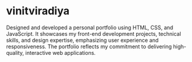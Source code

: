 # vinitviradiya
Designed and developed a personal portfolio using HTML, CSS, and JavaScript. It showcases my front-end development projects, technical skills, and design expertise, emphasizing user experience and responsiveness. The portfolio reflects my commitment to delivering high-quality, interactive web applications.
